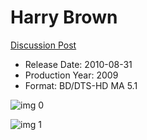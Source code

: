 # Harry Brown

[Discussion Post](https://www.avsforum.com/threads/bass-eq-for-filtered-movies.2995212/post-57723992)

* Release Date: 2010-08-31
* Production Year: 2009
* Format: BD/DTS-HD MA 5.1

![img 0](https://i.imgur.com/mVZr4V8.jpg)

![img 1](https://i.imgur.com/elijbpe.jpg)


